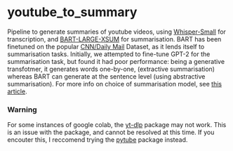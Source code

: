 # youtube_to_summary
Pipeline to generate summaries of youtube videos, using [Whisper-Small](https://huggingface.co/openai/whisper-small) for transcription, and [BART-LARGE-XSUM](https://huggingface.co/knkarthick/MEETING-SUMMARY-BART-LARGE-XSUM-SAMSUM-DIALOGSUM) for summarisation. BART has been finetuned on the popular [CNN/Daily Mail](https://huggingface.co/datasets/cnn_dailymail) Dataset, as it lends itself to summarisation tasks. Initially, we attempted to fine-tune GPT-2 for the summarisation task, but found it had poor performance: being a generative transfotmer, it generates words one-by-one, (extractive summarisation) whereas BART can generate at the sentence level (using abstractive summarisation). For more info on choice of summarisation model, see [this article](https://www.width.ai/post/bart-text-summarization).

### Warning
For some instances of google colab, the [yt-dlp](https://github.com/yt-dlp/yt-dlp) package may not work. This is an issue with the package, and cannot be resolved at this time. If you encouter this, I reccomend trying the [pytube]([https://github.com/pytube](https://github.com/pytube/pytube)) package instead.
